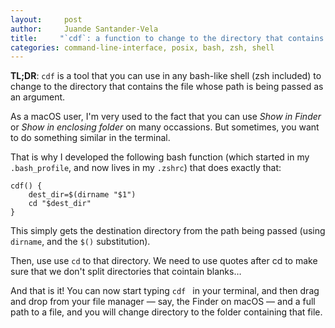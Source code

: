 ```yaml
---
layout:     post
author:     Juande Santander-Vela
title:     "`cdf`: a function to change to the directory that contains a file"
categories: command-line-interface, posix, bash, zsh, shell
---
```


**TL;DR**: `cdf` is a tool that you can use in any bash-like shell (zsh included) to change to the directory that contains the file whose path is being passed as an argument.

As a macOS user, I'm very used to the fact that you can use *Show in Finder* or *Show in enclosing folder* on many occassions. But sometimes, you want to do something similar in the terminal.

That is why I developed the following bash function (which started in my `.bash_profile`, and now lives in my `.zshrc`) that does exactly that:

    cdf() {
    	dest_dir=$(dirname "$1")
    	cd "$dest_dir"
    }

This simply gets the destination directory from the path being passed (using `dirname`, and the `$()` substitution).

Then, use use `cd` to that directory. We need to use quotes after cd to make sure that we don't split directories that cointain blanks…

And that is it! You can now start typing `cdf ` in your terminal, and then drag and drop from your file manager — say, the Finder on macOS — and a full path to a file, and you will change directory to the folder containing that file.